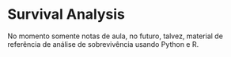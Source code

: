 # Survival Analysis
No momento somente notas de aula, no futuro, talvez, material de referência de análise de sobrevivência usando Python e R.